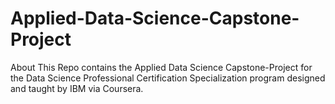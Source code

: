 # Applied-Data-Science-Capstone-Project
About This Repo contains the Applied Data Science Capstone-Project for the Data Science Professional Certification Specialization program designed and taught by IBM via Coursera.
